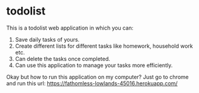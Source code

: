 # todolist
This is a todolist web application in which you can: 
1. Save daily tasks of yours.
2. Create different lists for different tasks like homework, household work etc.
3. Can delete the tasks once completed.
4. Can use this application to manage your tasks more efficiently.

Okay but how to run this application on my computer?
Just go to chrome and run this url: https://fathomless-lowlands-45016.herokuapp.com/
